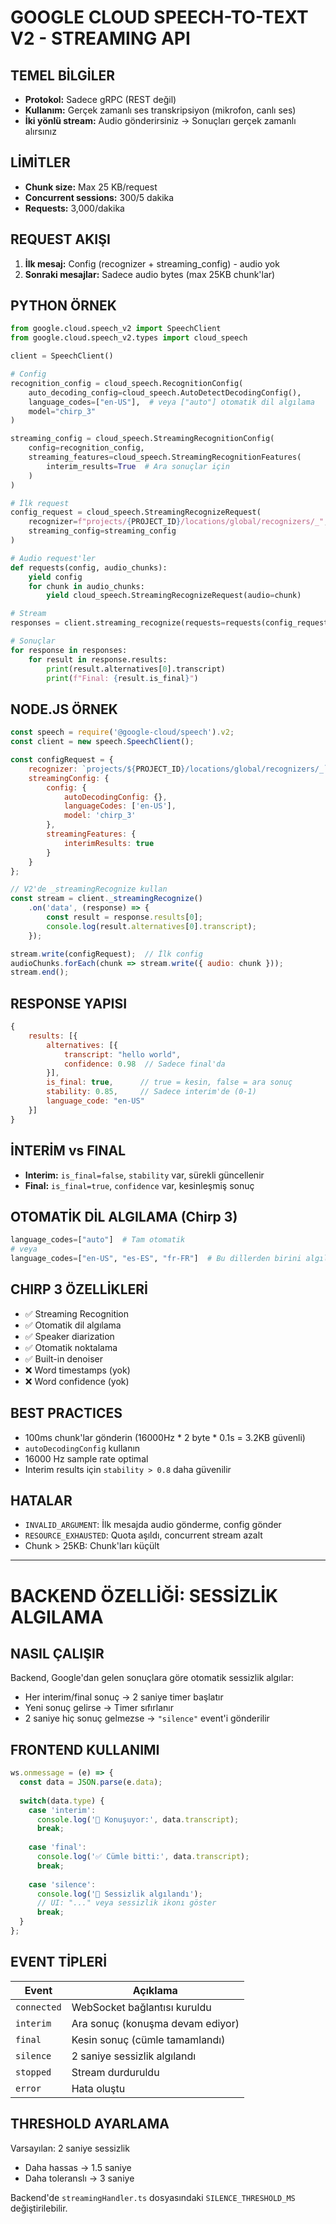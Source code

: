 # GOOGLE CLOUD SPEECH-TO-TEXT V2 - STREAMING API

## TEMEL BİLGİLER
- **Protokol:** Sadece gRPC (REST değil)
- **Kullanım:** Gerçek zamanlı ses transkripsiyon (mikrofon, canlı ses)
- **İki yönlü stream:** Audio gönderirsiniz → Sonuçları gerçek zamanlı alırsınız

## LİMİTLER
- **Chunk size:** Max 25 KB/request
- **Concurrent sessions:** 300/5 dakika
- **Requests:** 3,000/dakika

## REQUEST AKIŞI
1. **İlk mesaj:** Config (recognizer + streaming_config) - audio yok
2. **Sonraki mesajlar:** Sadece audio bytes (max 25KB chunk'lar)

## PYTHON ÖRNEK

```python
from google.cloud.speech_v2 import SpeechClient
from google.cloud.speech_v2.types import cloud_speech

client = SpeechClient()

# Config
recognition_config = cloud_speech.RecognitionConfig(
    auto_decoding_config=cloud_speech.AutoDetectDecodingConfig(),
    language_codes=["en-US"],  # veya ["auto"] otomatik dil algılama
    model="chirp_3"
)

streaming_config = cloud_speech.StreamingRecognitionConfig(
    config=recognition_config,
    streaming_features=cloud_speech.StreamingRecognitionFeatures(
        interim_results=True  # Ara sonuçlar için
    )
)

# İlk request
config_request = cloud_speech.StreamingRecognizeRequest(
    recognizer=f"projects/{PROJECT_ID}/locations/global/recognizers/_",
    streaming_config=streaming_config
)

# Audio request'ler
def requests(config, audio_chunks):
    yield config
    for chunk in audio_chunks:
        yield cloud_speech.StreamingRecognizeRequest(audio=chunk)

# Stream
responses = client.streaming_recognize(requests=requests(config_request, audio_chunks))

# Sonuçlar
for response in responses:
    for result in response.results:
        print(result.alternatives[0].transcript)
        print(f"Final: {result.is_final}")
```

## NODE.JS ÖRNEK

```javascript
const speech = require('@google-cloud/speech').v2;
const client = new speech.SpeechClient();

const configRequest = {
    recognizer: `projects/${PROJECT_ID}/locations/global/recognizers/_`,
    streamingConfig: {
        config: {
            autoDecodingConfig: {},
            languageCodes: ['en-US'],
            model: 'chirp_3'
        },
        streamingFeatures: {
            interimResults: true
        }
    }
};

// V2'de _streamingRecognize kullan
const stream = client._streamingRecognize()
    .on('data', (response) => {
        const result = response.results[0];
        console.log(result.alternatives[0].transcript);
    });

stream.write(configRequest);  // İlk config
audioChunks.forEach(chunk => stream.write({ audio: chunk }));
stream.end();
```

## RESPONSE YAPISI

```javascript
{
    results: [{
        alternatives: [{
            transcript: "hello world",
            confidence: 0.98  // Sadece final'da
        }],
        is_final: true,      // true = kesin, false = ara sonuç
        stability: 0.85,     // Sadece interim'de (0-1)
        language_code: "en-US"
    }]
}
```

## İNTERİM vs FINAL
- **Interim:** `is_final=false`, `stability` var, sürekli güncellenir
- **Final:** `is_final=true`, `confidence` var, kesinleşmiş sonuç

## OTOMATİK DİL ALGILAMA (Chirp 3)
```python
language_codes=["auto"]  # Tam otomatik
# veya
language_codes=["en-US", "es-ES", "fr-FR"]  # Bu dillerden birini algıla
```

## CHIRP 3 ÖZELLİKLERİ
- ✅ Streaming Recognition
- ✅ Otomatik dil algılama
- ✅ Speaker diarization
- ✅ Otomatik noktalama
- ✅ Built-in denoiser
- ❌ Word timestamps (yok)
- ❌ Word confidence (yok)

## BEST PRACTICES
- 100ms chunk'lar gönderin (16000Hz * 2 byte * 0.1s = 3.2KB güvenli)
- `autoDecodingConfig` kullanın
- 16000 Hz sample rate optimal
- Interim results için `stability > 0.8` daha güvenilir

## HATALAR
- `INVALID_ARGUMENT`: İlk mesajda audio gönderme, config gönder
- `RESOURCE_EXHAUSTED`: Quota aşıldı, concurrent stream azalt
- Chunk > 25KB: Chunk'ları küçült

---

# BACKEND ÖZELLİĞİ: SESSİZLİK ALGILAMA

## NASIL ÇALIŞIR
Backend, Google'dan gelen sonuçlara göre otomatik sessizlik algılar:
- Her interim/final sonuç → 2 saniye timer başlatır
- Yeni sonuç gelirse → Timer sıfırlanır
- 2 saniye hiç sonuç gelmezse → `"silence"` event'i gönderilir

## FRONTEND KULLANIMI

```javascript
ws.onmessage = (e) => {
  const data = JSON.parse(e.data);
  
  switch(data.type) {
    case 'interim':
      console.log('🎤 Konuşuyor:', data.transcript);
      break;
      
    case 'final':
      console.log('✅ Cümle bitti:', data.transcript);
      break;
      
    case 'silence':
      console.log('🤫 Sessizlik algılandı');
      // UI: "..." veya sessizlik ikonı göster
      break;
  }
};
```

## EVENT TİPLERİ

| Event | Açıklama |
|-------|----------|
| `connected` | WebSocket bağlantısı kuruldu |
| `interim` | Ara sonuç (konuşma devam ediyor) |
| `final` | Kesin sonuç (cümle tamamlandı) |
| `silence` | 2 saniye sessizlik algılandı |
| `stopped` | Stream durduruldu |
| `error` | Hata oluştu |

## THRESHOLD AYARLAMA
Varsayılan: 2 saniye sessizlik
- Daha hassas → 1.5 saniye
- Daha toleranslı → 3 saniye

Backend'de `streamingHandler.ts` dosyasındaki `SILENCE_THRESHOLD_MS` değiştirilebilir.